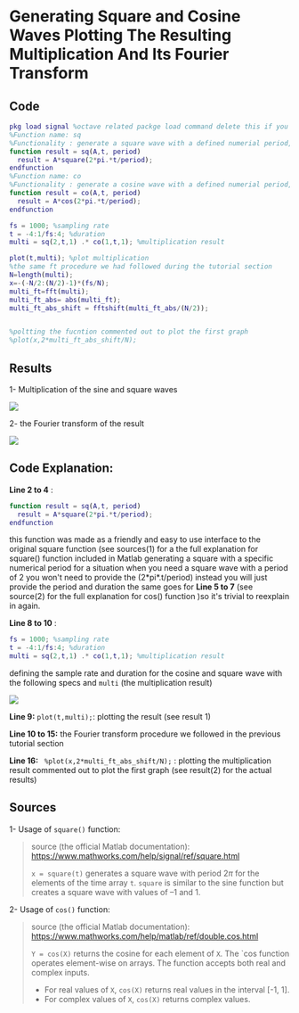 # Generating Square and Cosine Waves Plotting The Resulting Multiplication And Its Fourier Transform

## Code

```matlab
pkg load signal %octave related packge load command delete this if you are using matlab
%Function name: sq 
%Functionality : generate a square wave with a defined numerial period, duration and amplitude
function result = sq(A,t, period)
  result = A*square(2*pi.*t/period);
endfunction
%Function name: co 
%Functionality : generate a cosine wave with a defined numerial period, duration and amplitude
function result = co(A,t, period)
  result = A*cos(2*pi.*t/period);
endfunction

fs = 1000; %sampling rate
t = -4:1/fs:4; %duration
multi = sq(2,t,1) .* co(1,t,1); %multiplication result

plot(t,multi); %plot multiplication
%the same ft procedure we had followed during the tutorial section
N=length(multi);
x=-(-N/2:(N/2)-1)*(fs/N);
multi_ft=fft(multi);
multi_ft_abs= abs(multi_ft);
multi_ft_abs_shift = fftshift(multi_ft_abs/(N/2));


%poltting the fucntion commented out to plot the first graph
%plot(x,2*multi_ft_abs_shift/N);

```

## Results

1- Multiplication of the sine and square waves

![](/home/abdullah/Desktop/2multi.svg) 

2- the Fourier transform of the result

![](/home/abdullah/Desktop/2fourier.svg)

## Code Explanation:

**Line 2 to 4** :

```matlab
function result = sq(A,t, period)
  result = A*square(2*pi.*t/period);
endfunction
```

this function was made as a friendly and easy to use interface to the original square function (see sources(1) for a the  full explanation for square() function included in Matlab generating a square with a specific numerical period for a situation when you need a square wave with a period of 2 you won't need to provide the (2\*pi\*.t/period) instead you will just provide the period and duration the same goes for **Line 5 to 7** (see source(2) for the full explanation for cos() function )so it's trivial to reexplain in again.

**Line 8 to 10** : 

```matlab
fs = 1000; %sampling rate
t = -4:1/fs:4; %duration
multi = sq(2,t,1) .* co(1,t,1); %multiplication result
```

defining the sample rate and duration for the cosine and square wave with the following specs and `multi` (the multiplication result)

![](/home/abdullah/Desktop/specs.png)

**Line 9:** `plot(t,multi);`: plotting the result (see result 1)

**Line 10 to 15:** the Fourier transform procedure we followed in the previous tutorial section

**Line 16:** ` %plot(x,2*multi_ft_abs_shift/N);` : plotting the multiplication result  commented out to plot the first graph (see result(2) for the actual results)

## Sources

1- Usage of `square()` function:

> source (the official Matlab documentation): https://www.mathworks.com/help/signal/ref/square.html
>
> `x = square(t)`
> generates a square wave with period 2*π* for the elements of the
> time array `t`. `square` is similar to the sine
> function but creates a square wave with values of –1 and 1.

2- Usage of `cos()` function:

> source (the official Matlab documentation): https://www.mathworks.com/help/matlab/ref/double.cos.html
>
> `Y = cos(X)` returns the cosine for each element of `X`. The `cos function operates element-wise on arrays. The function accepts both real and complex inputs. 
>
> - For real values of `X`, `cos(X)` returns real values in the interval [-1, 1].
> - For complex values of `X`, `cos(X)` returns complex values.

